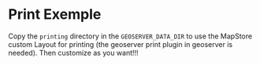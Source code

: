 Print Exemple
=============
Copy the `printing` directory in the `GEOSERVER_DATA_DIR` to use the MapStore custom Layout for printing  (the geoserver print plugin in geoserver is needed). 
Then customize as you want!!!
